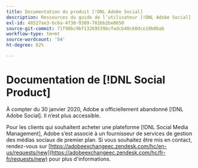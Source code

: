 ```yaml
---
title: Documentation du produit [!DNL Adobe Social]
description: Ressources du guide de l’utilisateur [!DNL Adobe Social]
exl-id: 48527ae3-bc6a-4f30-9309-701bb2be0650
source-git-commit: 71f90bc9bf13269539bcfadcb40c60dce10b0bab
workflow-type: tm+mt
source-wordcount: '54'
ht-degree: 62%

---
```


# Documentation de [!DNL Social Product]

À compter du 30 janvier 2020, Adobe a officiellement abandonné [!DNL Adobe Social]. Il n’est plus accessible.

Pour les clients qui souhaitent acheter une plateforme [!DNL Social Media Management], Adobe s’est associé à un fournisseur de services de gestion des médias sociaux de premier plan. Si vous souhaitez être mis en contact, rendez-vous sur [https://adobeexchangeec.zendesk.com/hc/en-us/requests/new](https://adobeexchangeec.zendesk.com/hc/fr-fr/requests/new) pour plus d&#39;informations.
